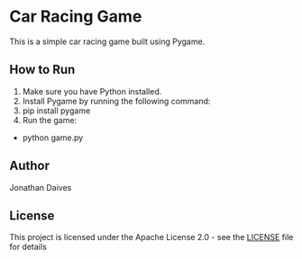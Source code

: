 # Car Racing Game

This is a simple car racing game built using Pygame.

## How to Run

1. Make sure you have Python installed.
2. Install Pygame by running the following command:
2. pip install pygame
3. Run the game:
- python game.py

## Author

Jonathan Daives
## License

This project is licensed under the Apache License 2.0 - see the [LICENSE](LICENSE) file for details
